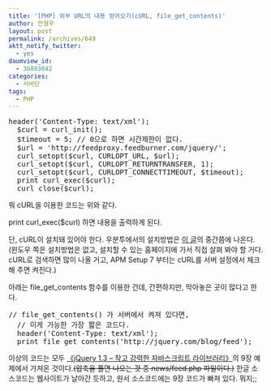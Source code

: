 ```yaml
---
title: '[PHP] 외부 URL의 내용 얻어오기(cURL, file_get_contents)'
author: 안형우
layout: post
permalink: /archives/649
aktt_notify_twitter:
  - yes
daumview_id:
  - 36883042
categories:
  - 서버단
tags:
  - PHP
---
```

<pre class="brush: php">header(&#039;Content-Type: text/xml&#039;);
  $curl = curl_init();
  $timeout = 5; // 0으로 하면 시간제한이 없다.
  $url = &#039;http://feedproxy.feedburner.com/jquery/&#039;;
  curl_setopt($curl, CURLOPT_URL, $url);
  curl_setopt($curl, CURLOPT_RETURNTRANSFER, 1);
  curl_setopt($curl, CURLOPT_CONNECTTIMEOUT, $timeout);
  print curl_exec($curl);
  curl_close($curl);</pre>

뭐 cURL을 이용한 코드는 위와 같다.

print curl_exec($curl) 하면 내용을 출력하게 된다.

단, cURL이 설치돼 있어야 한다. 우분투에서의 설치방법은 <a href="http://mytory.textcube.com/entry/PHP-%EA%B5%AC%EA%B8%80-%EC%95%84%EB%82%A0%EB%A6%AC%ED%8B%B1%EC%8A%A4-%ED%86%B5%EA%B3%84-%EA%B7%B8%EB%9E%98%ED%94%84%EB%A5%BC-%ED%99%88%ED%8E%98%EC%9D%B4%EC%A7%80%EC%97%90-%EB%8B%AC%EA%B8%B0" target="_blank">이 글</a>의 중간쯤에 나온다.(윈도우 쪽은 설치방법은 없고, 설치할 수 있는 홈페이지에 가서 직접 살펴 봐야 할 거다. cURL로 검색하면 많이 나올 거고, APM Setup 7 부터는 cURL를 서버 설정에서 체크해 주면 켜진다.)

아래는 file\_get\_contents 함수를 이용한 건데, 간편하지만, 막아놓은 곳이 많다고 한다.

<pre class="brush: php">// file_get_contents() 가 서버에서 켜져 있다면, 
  // 이게 가능한 가장 짧은 코드다.
  header(&#039;Content-Type: text/xml&#039;);
  print file_get_contents(&#039;http://jquery.com/blog/feed&#039;);</pre>

이상의 코드는 모두 <a href="http://wikimain.cafe24.com/wiki/Wiki.jsp?page=Jquery13" target="_blank">《jQuery 1.3 &#8211; 작고 강력한 자바스크립트 라이브러리》</a>의 9장 예제에서 가져온 것이다.<del>(압축을 풀면 나오는 것 중 news/feed.php 파일이다.)</del> 한글 소스코드는 웹사이트가 날아간 듯하고, 원서 소스코드에는 9장 코드가 빠져 있다. 뭐지;;